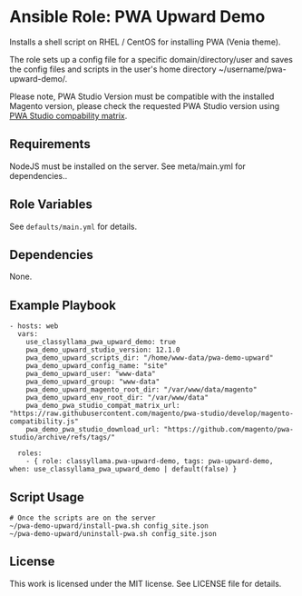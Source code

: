 # Ansible Role: PWA Upward Demo

Installs a shell script on RHEL / CentOS for installing PWA (Venia theme).

The role sets up a config file for a specific domain/directory/user and saves the config files and scripts in the user's home directory ~/username/pwa-upward-demo/.

Please note, PWA Studio Version must be compatible with the installed Magento version, please check the requested PWA Studio version using [PWA Studio compability matrix](https://magento.github.io/pwa-studio/technologies/magento-compatibility/).

## Requirements

NodeJS must be installed on the server. See meta/main.yml for dependencies..

## Role Variables

See `defaults/main.yml` for details.

## Dependencies

None.

## Example Playbook

    - hosts: web
      vars:
        use_classyllama_pwa_upward_demo: true
        pwa_demo_upward_studio_version: 12.1.0
        pwa_demo_upward_scripts_dir: "/home/www-data/pwa-demo-upward"
        pwa_demo_upward_config_name: "site"
        pwa_demo_upward_user: "www-data"
        pwa_demo_upward_group: "www-data"
        pwa_demo_upward_magento_root_dir: "/var/www/data/magento"
        pwa_demo_upward_env_root_dir: "/var/www/data"
        pwa_demo_pwa_studio_compat_matrix_url: "https://raw.githubusercontent.com/magento/pwa-studio/develop/magento-compatibility.js"
        pwa_demo_pwa_studio_download_url: "https://github.com/magento/pwa-studio/archive/refs/tags/"

      roles:
        - { role: classyllama.pwa-upward-demo, tags: pwa-upward-demo, when: use_classyllama_pwa_upward_demo | default(false) }

## Script Usage

    # Once the scripts are on the server
    ~/pwa-demo-upward/install-pwa.sh config_site.json
    ~/pwa-demo-upward/uninstall-pwa.sh config_site.json

## License

This work is licensed under the MIT license. See LICENSE file for details.
